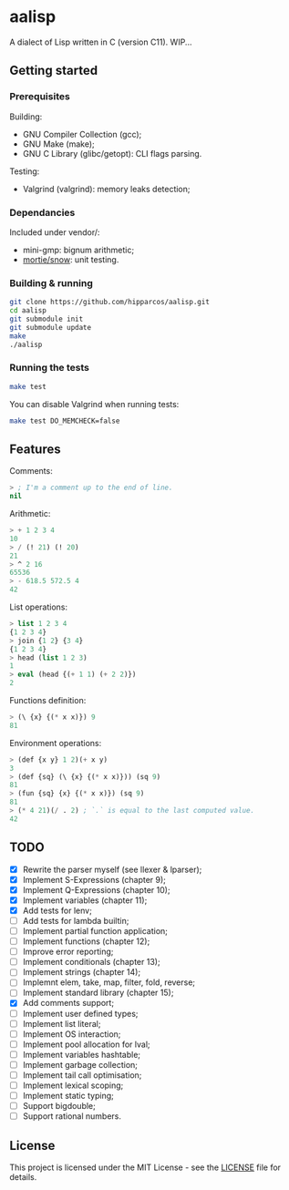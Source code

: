 # aalisp

A dialect of Lisp written in C (version C11).
WIP...

## Getting started

### Prerequisites

Building:
- GNU Compiler Collection (gcc);
- GNU Make (make);
- GNU C Library (glibc/getopt): CLI flags parsing.

Testing:
- Valgrind (valgrind): memory leaks detection;

### Dependancies

Included under vendor/:
- mini-gmp: bignum arithmetic;
- [mortie/snow](https://github.com/mortie/snow): unit testing.

### Building & running

```bash
git clone https://github.com/hipparcos/aalisp.git
cd aalisp
git submodule init
git submodule update
make
./aalisp
```

### Running the tests

```bash
make test
```

You can disable Valgrind when running tests:
```bash
make test DO_MEMCHECK=false
```

## Features

Comments:
```lisp
> ; I'm a comment up to the end of line.
nil
```
Arithmetic:
```lisp
> + 1 2 3 4
10
> / (! 21) (! 20)
21
> ^ 2 16
65536
> - 618.5 572.5 4
42
```
List operations:
```lisp
> list 1 2 3 4
{1 2 3 4}
> join {1 2} {3 4}
{1 2 3 4}
> head (list 1 2 3)
1
> eval (head {(+ 1 1) (+ 2 2)})
2
```
Functions definition:
```lisp
> (\ {x} {(* x x)}) 9
81
```
Environment operations:
```lisp
> (def {x y} 1 2)(+ x y)
3
> (def {sq} (\ {x} {(* x x)})) (sq 9)
81
> (fun {sq} {x} {(* x x)}) (sq 9)
81
> (* 4 21)(/ . 2) ; `.` is equal to the last computed value.
42
```

## TODO

- [x] Rewrite the parser myself (see llexer & lparser);
- [x] Implement S-Expressions (chapter 9);
- [x] Implement Q-Expressions (chapter 10);
- [x] Implement variables (chapter 11);
- [x] Add tests for lenv;
- [ ] Add tests for lambda builtin;
- [ ] Implement partial function application;
- [ ] Implement functions (chapter 12);
- [ ] Improve error reporting;
- [ ] Implement conditionals (chapter 13);
- [ ] Implement strings (chapter 14);
- [ ] Implemnt elem, take, map, filter, fold, reverse;
- [ ] Implement standard library (chapter 15);
- [x] Add comments support;
- [ ] Implement user defined types;
- [ ] Implement list literal;
- [ ] Implement OS interaction;
- [ ] Implement pool allocation for lval;
- [ ] Implement variables hashtable;
- [ ] Implement garbage collection;
- [ ] Implement tail call optimisation;
- [ ] Implement lexical scoping;
- [ ] Implement static typing;
- [ ] Support bigdouble;
- [ ] Support rational numbers.

## License

This project is licensed under the MIT License - see the [LICENSE](LICENSE) file for details.
